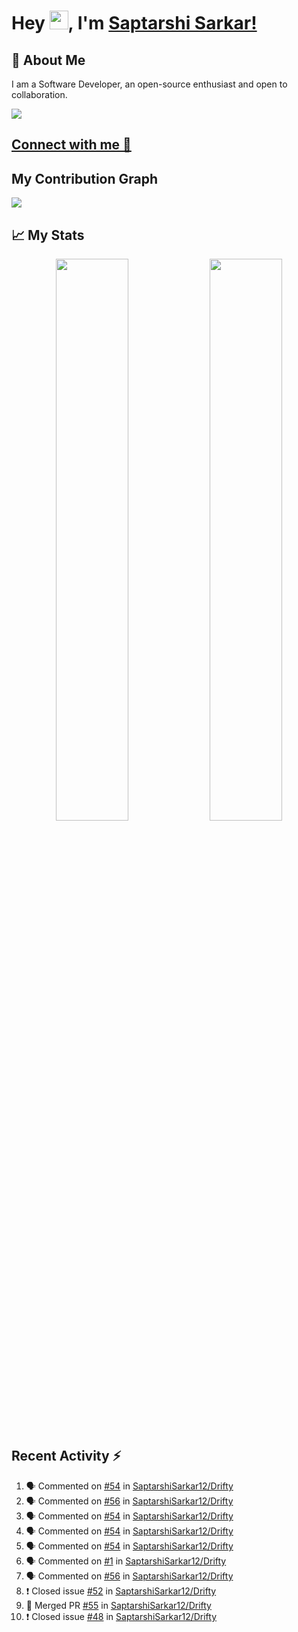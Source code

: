 # Hey <img src="https://github.com/TheDudeThatCode/TheDudeThatCode/blob/master/Assets/Hi.gif" width="30">, I'm [Saptarshi Sarkar!](https://bio.link/saptarshi) 

## 🚀 About Me
I am a Software Developer, an open-source enthusiast and open to collaboration.

![](https://visitor-badge.laobi.icu/badge?page_id=saptarshisarkar12.saptarshisarkar12)

## [Connect with me 💬](https://bio.link/saptarshi) 

## My Contribution Graph 
<img src="https://activity-graph.herokuapp.com/graph?username=SaptarshiSarkar12&bg_color=0f2d3d&color=1cadfb&line=1cadfb&point=1cadfb&area=true&hide_border=true">

## 📈 My Stats
<p align="center">	
  <img width="48%" src="https://github-readme-stats.vercel.app/api?username=saptarshisarkar12&show_icons=true&theme=tokyonight" />
  <img width="48%" src="https://github-readme-streak-stats.herokuapp.com/?user=saptarshisarkar12&theme=tokyonight" />
</p>

## Recent Activity :zap:
<!--START_SECTION:activity-->
1. 🗣 Commented on [#54](https://github.com/SaptarshiSarkar12/Drifty/issues/54) in [SaptarshiSarkar12/Drifty](https://github.com/SaptarshiSarkar12/Drifty)
2. 🗣 Commented on [#56](https://github.com/SaptarshiSarkar12/Drifty/issues/56) in [SaptarshiSarkar12/Drifty](https://github.com/SaptarshiSarkar12/Drifty)
3. 🗣 Commented on [#54](https://github.com/SaptarshiSarkar12/Drifty/issues/54) in [SaptarshiSarkar12/Drifty](https://github.com/SaptarshiSarkar12/Drifty)
4. 🗣 Commented on [#54](https://github.com/SaptarshiSarkar12/Drifty/issues/54) in [SaptarshiSarkar12/Drifty](https://github.com/SaptarshiSarkar12/Drifty)
5. 🗣 Commented on [#54](https://github.com/SaptarshiSarkar12/Drifty/issues/54) in [SaptarshiSarkar12/Drifty](https://github.com/SaptarshiSarkar12/Drifty)
6. 🗣 Commented on [#1](https://github.com/SaptarshiSarkar12/Drifty/issues/1) in [SaptarshiSarkar12/Drifty](https://github.com/SaptarshiSarkar12/Drifty)
7. 🗣 Commented on [#56](https://github.com/SaptarshiSarkar12/Drifty/issues/56) in [SaptarshiSarkar12/Drifty](https://github.com/SaptarshiSarkar12/Drifty)
8. ❗️ Closed issue [#52](https://github.com/SaptarshiSarkar12/Drifty/issues/52) in [SaptarshiSarkar12/Drifty](https://github.com/SaptarshiSarkar12/Drifty)
9. 🎉 Merged PR [#55](https://github.com/SaptarshiSarkar12/Drifty/pull/55) in [SaptarshiSarkar12/Drifty](https://github.com/SaptarshiSarkar12/Drifty)
10. ❗️ Closed issue [#48](https://github.com/SaptarshiSarkar12/Drifty/issues/48) in [SaptarshiSarkar12/Drifty](https://github.com/SaptarshiSarkar12/Drifty)
<!--END_SECTION:activity-->

